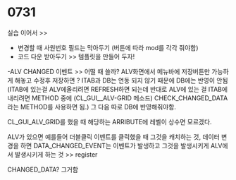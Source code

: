 # 0731

실습 이어서 &gt;&gt; 

* 변경할 때 사원번호 필드는 막아두기 \(버튼에 따라 mod를 각각 줘야함\)
* 코드 다운 받아두기  &gt;&gt; 템플릿을 만들어 두자!



 -ALV CHANGED 이벤트 &gt;&gt; 어떨 때 쓸까? ALV화면에서 메뉴바에 저장버튼만 가능하게 해놓고 수정후 저장하면 ? ITAB과 DB는 연동 되지 않기 때문에 DB에는 반영이 안됨  \(ITAB에 있는걸 ALV에올리려면 REFRESH하면 되는데 반대로 ALV에 있는 걸 ITAB에 내리려면 METHOD 중에 \(CL\_GUI\_\_ALV-GRID 메소드\) CHECK\_CHANGED\_DATA라는 METHOD를 사용하면 됨.\) 그 다음 따로 DB에 반영해줘야함. 

CL\_GUI\_ALV\_GRID를 했을 때 해당하는 ARRIBUTE에 레벨이 상수면 모르겠다.

ALV가 있으면 예를들어 더블클릭 이벤트를 클릭했을 때 그것을 캐치하는 것, 데이터 변경을 하면 DATA\_CHANGED\_EVENT는 이벤트가 발생하고 그것을 발생시키게 ALV에서 발생시키게 하는 것 &gt;&gt; register 

CHANGED\_DATA? 그거함









